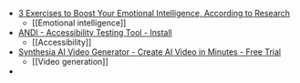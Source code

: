 - [3 Exercises to Boost Your Emotional Intelligence, According to Research](https://hbr.org/2024/06/3-exercises-to-boost-your-emotional-intelligence-according-to-research?deliveryName=NL_Hotlist_20240701)
	- [[Emotional intelligence]]
- [ANDI - Accessibility Testing Tool - Install](https://www.ssa.gov/accessibility/andi/help/install.html)
	- [[Accessibility]]
- [Synthesia AI Video Generator - Create AI Video in Minutes - Free Trial](https://www.synthesia.io/)
	- [[Video generation]]
-